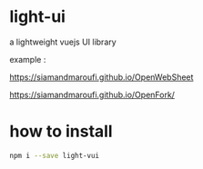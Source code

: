 # light-ui
a lightweight vuejs UI library


example : 

https://siamandmaroufi.github.io/OpenWebSheet

https://siamandmaroufi.github.io/OpenFork/


# how to install

```bash
npm i --save light-vui
```
